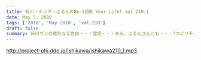 ```yaml
---
title: 石川・ホンマ・ぶるんのBe-SIDE Your Life! vol.210-1
date: May 5, 2010
tags: ['2010', 'May 2010', 'vol.210']
draft: false
summary: 石川サンの意外なる告白・・・霊感・・・あら、ぶるんさんにも・・・?スピリチュアルポッドキャストがここに！！NAMAE
---
```


http://project-phi.ddo.jp/ishikawa/ishikawa210_1.mp3